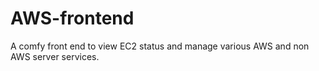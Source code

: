 # AWS-frontend
A comfy front end to view EC2 status and manage various AWS and non AWS server services.
